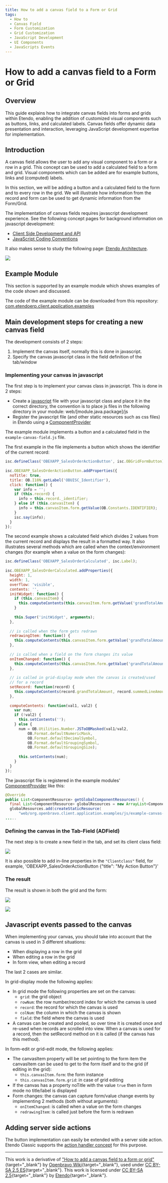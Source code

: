 ```yaml
---
title: How to add a canvas field to a Form or Grid
tags:
  - How to
  - Canvas Field
  - Form Customization
  - Grid Customization
  - JavaScript Development
  - UI Components
  - JavaScripts Events
---
```


#  How to add a canvas field to a Form or Grid

## Overview

This guide explains how to integrate canvas fields into forms and grids within Etendo, enabling the addition of customized visual components such as buttons, links, and calculated labels. 
Canvas fields offer dynamic data presentation and interaction, leveraging JavaScript development expertise for implementation.

##  Introduction

A canvas field allows the user to add any visual component to a form or a row in a grid. 
This concept can be used to add a calculated field to a form and grid. 
Visual components which can be added are for example buttons, links and (computed) labels.

In this section, we will be adding a button and a calculated field to the form and to every row in the grid.
We will illustrate how information from the record and form can be used to get dynamic information from the Form/Grid.

The implementation of canvas fields requires javascript development experience. 
See the following concept pages for background information on javascript development:

  * [Client Side Development and API](../concepts/Client_Side_Development_and_API.md)
  * [JavaScript Coding Conventions](../concepts/JavaScript_Coding_Conventions.md) 

It also makes sense to study the following page: [Etendo Architecture](../concepts/Etendo_Architecture.md).

![](../../../assets/developer-guide/etendo-classic/how-to-guides/How_to_add_a_canvas_field_to_a_Form_or_Grid-0.png)

##  Example Module

This section is supported by an example module which shows examples of the code shown and discussed.

The code of the example module can be downloaded from this repository: [com.etendoerp.client.application.examples](https://github.com/etendosoftware/com.etendoerp.client.application.examples)

##  Main development steps for creating a new canvas field

The development consists of 2 steps:

  1. Implement the canvas itself, normally this is done in javascript. 
  2. Specify the canvas javascript class in the field definition of the tab/window 

###  Implementing your canvas in javascript

The first step is to implement your canvas class in javascript. This is done in 2 steps:

  * Create a  [javascript](../concepts/Client_Side_Development_and_API.md#adding-javascript-to-etendo) file with your javascript class and place it in the correct directory, the convention is to place js files in the following directory in your module: web/[module.java.package]/js 
  * Register the javascript file (and other static resources such as css files) in Etendo using a [ComponentProvider](../concepts/Etendo_Architecture.md#component-provider) 

The example module implements a button and a calculated field in the `example-canvas-field.js` file.

The first example in the file implements a button which shows the identifier of the current record:

    
```javascript title="example-canvas-field.js"
isc.defineClass('OBEXAPP_SalesOrderActionButton', isc.OBGridFormButton);
 
isc.OBEXAPP_SalesOrderActionButton.addProperties({
  noTitle: true,
  title: OB.I18N.getLabel('OBUISC_Identifier'),
  click: function() {
    var info = '';
    if (this.record) {
      info = this.record._identifier;
    } else if (this.canvasItem) {
      info = this.canvasItem.form.getValue(OB.Constants.IDENTIFIER);
    }
    isc.say(info);
  }
});
```

The second example shows a calculated field which divides 2 values from the current record and displays the result in a formatted way. 
It also illustrates several methods which are called when the context/environment changes (for example when a value on the form changes):

    
```javascript title="example-canvas-field.js"
isc.defineClass('OBEXAPP_SalesOrderCalculated', isc.Label);
 
isc.OBEXAPP_SalesOrderCalculated.addProperties({
  height: 1,
  width: 1,
  overflow: 'visible',
  contents: '',
  initWidget: function() {
    if (this.canvasItem) {
      this.computeContents(this.canvasItem.form.getValue('grandTotalAmount'), this.canvasItem.form.getValue('summedLineAmount'));
    }
 
    this.Super('initWidget', arguments);
  },
  
  // is called when the form gets redrawn
  redrawingItem: function() {
    this.computeContents(this.canvasItem.form.getValue('grandTotalAmount'), this.canvasItem.form.getValue('summedLineAmount'));
  },
  
  // is called when a field on the form changes its value
  onItemChanged: function() {
    this.computeContents(this.canvasItem.form.getValue('grandTotalAmount'), this.canvasItem.form.getValue('summedLineAmount'));
  },
  
  // is called in grid-display mode when the canvas is created/used
  // for a record
  setRecord: function(record) {
    this.computeContents(record.grandTotalAmount, record.summedLineAmount);
  },
  
  computeContents: function(val1, val2) {
    var num;
    if (!val2) {
      this.setContents('');
    } else {
      num = OB.Utilities.Number.JSToOBMasked(val1/val2, 
          OB.Format.defaultNumericMask,
          OB.Format.defaultDecimalSymbol,
          OB.Format.defaultGroupingSymbol,
          OB.Format.defaultGroupingSize);
      
      this.setContents(num);
    }
  }
});
```

The javascript file is registered in the example modules' [ComponentProvider](../concepts/Etendo_Architecture/#component-provider) like this:

    
```java title="ExampleComponentProvider.java"
@Override
public List<ComponentResource> getGlobalComponentResources() {
  final List<ComponentResource> globalResources = new ArrayList<ComponentResource>();
  globalResources.add(createStaticResource(
      "web/org.openbravo.client.application.examples/js/example-canvas-field.js", false));
.....
```

###  Defining the canvas in the Tab-Field (ADField)

The next step is to create a new field in the tab, and set its client class field:  

![](../../../assets/developer-guide/etendo-classic/how-to-guides/How_to_add_a_canvas_field_to_a_Form_or_Grid-1.png)

It is also possible to add in-line properties in the `"Clientclass"` field, for example, 'OBEXAPP_SalesOrderActionButton {"title": "My Action Button"}'

###  The result

The result is shown in both the grid and the form:

![](../../../assets/developer-guide/etendo-classic/how-to-guides/How_to_add_a_canvas_field_to_a_Form_or_Grid-2.png)

![](../../../assets/developer-guide/etendo-classic/how-to-guides/How_to_add_a_canvas_field_to_a_Form_or_Grid-3.png)

##  Javascript events passed to the canvas

When implementing your canvas, you should take into account that the canvas is used in 3 different situations:

  * When displaying a row in the grid 
  * When editing a row in the grid 
  * In form view, when editing a record 

The last 2 cases are similar.

In grid-display mode the following applies:

  * In grid mode the following properties are set on the canvas: 
    * `grid`: the grid object 
    * `rowNum`: the row number/record index for which the canvas is used 
    * `record`: the record for which the canvas is used 
    * `colNum`: the column in which the canvas is shown 
    * `field`: the field where the canvas is used 
  * A canvas can be created and pooled, so over time it is created once and re-used when records are scrolled into view. 
  When a canvas is used for a record, then the setRecord method on it is called (if the canvas has this method). 

In form-edit or grid-edit mode, the following applies:

  * The canvasItem property will be set pointing to the form item the canvasItem can be used to get to the form itself and to the grid (if editing in the grid): 
    * `this.canvasItem.form`: the form instance 
    * `this.canvasItem.form.grid`: in case of grid editing 
  * If the canvas has a property noTitle with the value `true` then in form mode no title/label is displayed 
  * Form changes: the canvas can capture form/value change events by implementing 2 methods (both without arguments): 
    * `onItemChanged`: is called when a value on the form changes 
    * `redrawingItem`: is called just before the form is redrawn 

##  Adding server side actions

The button implementation can easily be extended with a server side action. Etendo Classic supports the [action handler concept](../concepts/Etendo_Architecture.md#actionhandler-server-side-calling-from-the-client)  for this purpose.

---

This work is a derivative of ["How to add a canvas field to a form or grid"](http://wiki.openbravo.com/wiki/How_to_add_a_canvas_field_to_a_Form_or_Grid){target="\_blank"} by [Openbravo Wiki](http://wiki.openbravo.com/wiki/Welcome_to_Openbravo){target="\_blank"}, used under [CC BY-SA 2.5 ES](https://creativecommons.org/licenses/by-sa/2.5/es/){target="\_blank"}. This work is licensed under [CC BY-SA 2.5](https://creativecommons.org/licenses/by-sa/2.5/){target="\_blank"} by [Etendo](https://etendo.software){target="\_blank"}. 